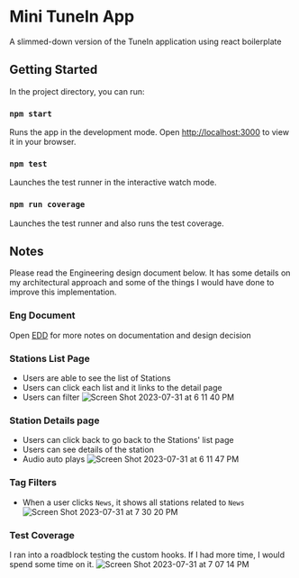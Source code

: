 # Mini TuneIn App

A slimmed-down version of the TuneIn application using react boilerplate

## Getting Started

In the project directory, you can run:

### `npm start`

Runs the app in the development mode.
Open [http://localhost:3000](http://localhost:3000) to view it in your browser.


### `npm test`

Launches the test runner in the interactive watch mode.

### `npm run coverage`

Launches the test runner and also runs the test coverage.

## Notes
Please read the Engineering design document below. It has some details on my architectural approach and some of the things I would have done to improve this implementation.

### Eng Document
Open [EDD](https://docs.google.com/document/d/1a63E-W52fVMtZB4ZcvJdod-jJvmOqxWWBxmnDGimY88/edit) for more notes on documentation and design decision

### Stations List Page
- Users are able to see the list of Stations
- Users can click each list and it links to the detail page
- Users can filter 
![Screen Shot 2023-07-31 at 6 11 40 PM](https://github.com/joksina/aj-tunein/assets/12619243/7ff9618d-4c92-4985-bf4b-5185d9b8228e)

### Station Details page
- Users can click back to go back to the Stations' list page
- Users can see details of the station
- Audio auto plays
![Screen Shot 2023-07-31 at 6 11 47 PM](https://github.com/joksina/aj-tunein/assets/12619243/eba2a889-f2cb-4441-a4d9-242f2b850dc5)

### Tag Filters
- When a user clicks `News`, it shows all stations related to `News`
![Screen Shot 2023-07-31 at 7 30 20 PM](https://github.com/joksina/aj-tunein/assets/12619243/79b9d9ba-77c7-404b-be2c-2b43f9399f9e)

### Test Coverage
I ran into a roadblock testing the custom hooks. If I had more time, I would spend some time on it.
![Screen Shot 2023-07-31 at 7 07 14 PM](https://github.com/joksina/aj-tunein/assets/12619243/1885baaf-e652-4936-b5ff-12240fc4eec1)
